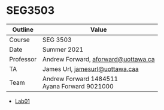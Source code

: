 # SEG3503

| Outline | Value |
| --- | --- |
| Course | SEG 3503 |
| Date | Summer 2021 |
| Professor | Andrew Forward, aforward@uottawa.ca |
| TA | James Url, jamesurl@uottawa.caa |
| Team | Andrew Forward 1484511<br>Ayana Forward 9021000 |

* [Lab01](lab01)
